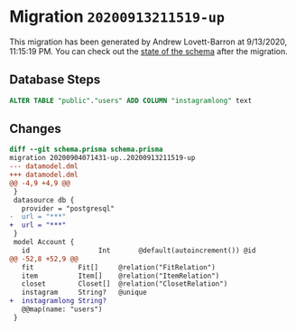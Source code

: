 # Migration `20200913211519-up`

This migration has been generated by Andrew Lovett-Barron at 9/13/2020, 11:15:19 PM.
You can check out the [state of the schema](./schema.prisma) after the migration.

## Database Steps

```sql
ALTER TABLE "public"."users" ADD COLUMN "instagramlong" text   
```

## Changes

```diff
diff --git schema.prisma schema.prisma
migration 20200904071431-up..20200913211519-up
--- datamodel.dml
+++ datamodel.dml
@@ -4,9 +4,9 @@
 }
 datasource db {
   provider = "postgresql"
-  url = "***"
+  url = "***"
 }
 model Account {
   id                 Int       @default(autoincrement()) @id
@@ -52,8 +52,9 @@
   fit           Fit[]     @relation("FitRelation")
   item          Item[]    @relation("ItemRelation")
   closet        Closet[]  @relation("ClosetRelation")
   instagram     String?   @unique
+  instagramlong String?
   @@map(name: "users")
 }
```



